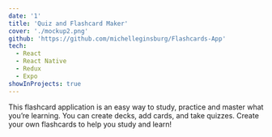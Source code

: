 ```yaml
---
date: '1'
title: 'Quiz and Flashcard Maker'
cover: './mockup2.png'
github: 'https://github.com/michelleginsburg/Flashcards-App'
tech:
  - React
  - React Native
  - Redux
  - Expo
showInProjects: true
---
```


This flashcard application is an easy way to study, practice and master what you’re learning. You can create decks, add cards, and take quizzes. Create your own flashcards to help you study and learn!
